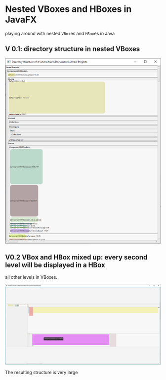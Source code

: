 # Nested VBoxes and HBoxes in JavaFX

playing around with nested `VBox`es and `HBox`es in Java

## V 0.1: directory structure in nested VBoxes

![nested VBoxes screenshot](./images/screenshot_01.png)

## V0.2 VBox and HBox mixed up: every second level will be displayed in a HBox 

all other levels in VBoxes.

![nested VBoxes and HBoxes screenshot](./images/screenshot_02.png)

The resulting structure is very large